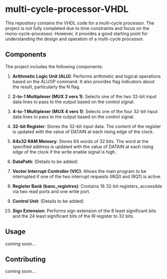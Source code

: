 # multi-cycle-processor-VHDL

This repository contains the VHDL code for a multi-cycle processor. The project is not fully completed due to time constraints and focus on the mono-cycle-processor. However, it provides a good starting point for understanding the design and operation of a multi-cycle processor.

## Components

The project includes the following components:

1. **Arithmetic Logic Unit (ALU)**: Performs arithmetic and logical operations based on the ALUOP command. It also provides flag indicators about the result, particularly the N flag.

2. **2-to-1 Multiplexer (MUX 2 vers 1)**: Selects one of the two 32-bit input data lines to pass to the output based on the control signal.

3. **4-to-1 Multiplexer (MUX 4 vers 1)**: Selects one of the four 32-bit input data lines to pass to the output based on the control signal.

4. **32-bit Register**: Stores the 32-bit input data. The content of the register is updated with the value of DATAIN at each rising edge of the clock.

5. **64x32 RAM Memory**: Stores 64 words of 32 bits. The word at the specified address is updated with the value of DATAIN at each rising edge of the clock if the write enable signal is high.

6. **DataPath**: (Details to be added)

7. **Vector Interrupt Controller (VIC)**: Allows the main program to be interrupted if one of the two interrupt requests (IRQ0 and IRQ1) is active.

8. **Register Bank (banc_registres)**: Contains 16 32-bit registers, accessible via two read ports and one write port.

9. **Control Unit**: (Details to be added)

10. **Sign Extension**: Performs sign extension of the 8 least significant bits and the 24 least significant bits of the IR register to 32 bits.

## Usage

coming soon...

## Contributing

coming soon...
